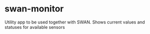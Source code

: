 swan-monitor
============

Utility app to be used together with SWAN. Shows current values and statuses for available sensors
